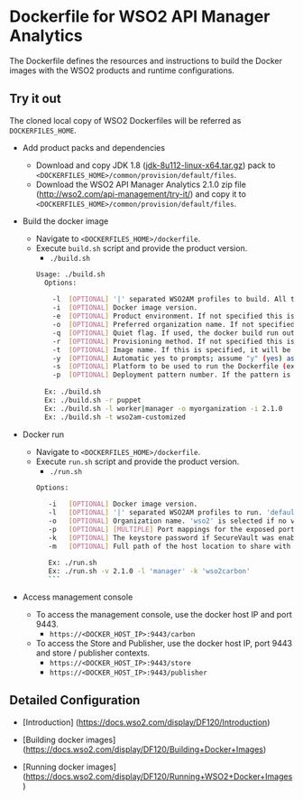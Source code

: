 # Dockerfile for WSO2 API Manager Analytics #
The Dockerfile defines the resources and instructions to build the Docker images with the WSO2 products and runtime configurations.

## Try it out

The cloned local copy of WSO2 Dockerfiles will be referred as `DOCKERFILES_HOME`.

* Add product packs and dependencies
    - Download and copy JDK 1.8 ([jdk-8u112-linux-x64.tar.gz](http://www.oracle.com/technetwork/java/javase/8u112-relnotes-3124973.html)) pack to `<DOCKERFILES_HOME>/common/provision/default/files`.
    - Download the WSO2 API Manager Analytics 2.1.0 zip file (http://wso2.com/api-management/try-it/) and copy it to `<DOCKERFILES_HOME>/common/provision/default/files`.

* Build the docker image
    - Navigate to `<DOCKERFILES_HOME>/dockerfile`.
    - Execute `build.sh` script and provide the product version.
        +  `./build.sh `
        ```bash
        Usage: ./build.sh 
          Options:
          
            -l	[OPTIONAL] '|' separated WSO2AM profiles to build. All the profiles are selected if no value is specified.
            -i	[OPTIONAL] Docker image version.
            -e	[OPTIONAL] Product environment. If not specified this is defaulted to "dev".
            -o	[OPTIONAL] Preferred organization name. If not specified, will be kept empty.
            -q	[OPTIONAL] Quiet flag. If used, the docker build run output will be suppressed.
            -r	[OPTIONAL] Provisioning method. If not specified this is defaulted to "default". Available provisioning methods are default, puppet.
            -t	[OPTIONAL] Image name. If this is specified, it will be used as the image name instead of "wso2{product}" format.
            -y	[OPTIONAL] Automatic yes to prompts; assume "y" (yes) as answer to all prompts and run non-interactively.
            -s	[OPTIONAL] Platform to be used to run the Dockerfile (ex.: kubernetes). If not specified will assume the value as 'default'.
            -p	[OPTIONAL] Deployment pattern number. If the pattern is not specified pattern "1" will be used.
          
          Ex: ./build.sh 
          Ex: ./build.sh -r puppet
          Ex: ./build.sh -l worker|manager -o myorganization -i 2.1.0
          Ex: ./build.sh -t wso2am-customized 
        ```

* Docker run
    - Navigate to `<DOCKERFILES_HOME>/dockerfile`.
    - Execute `run.sh` script and provide the product version.
        + `./run.sh `
        ```bash 
        Options:
         
           -i	[OPTIONAL] Docker image version.
           -l	[OPTIONAL] '|' separated WSO2AM profiles to run. 'default' is selected if no value is specified.
           -o	[OPTIONAL] Organization name. 'wso2' is selected if no value is specified.
           -p	[OPTIONAL] [MULTIPLE] Port mappings for the exposed ports 10397 8280 8243 9763 9443 of the container
           -k	[OPTIONAL] The keystore password if SecureVault was enabled in the product.
           -m	[OPTIONAL] Full path of the host location to share with containers.
           
           Ex: ./run.sh 
           Ex: ./run.sh -v 2.1.0 -l 'manager' -k 'wso2carbon'
           ```

* Access management console
    -  To access the management console, use the docker host IP and port 9443.
        + `https://<DOCKER_HOST_IP>:9443/carbon`
    -  To access the Store and Publisher, use the docker host IP, port 9443 and store / publisher contexts.
        + `https://<DOCKER_HOST_IP>:9443/store`
        + `https://<DOCKER_HOST_IP>:9443/publisher`

## Detailed Configuration

* [Introduction] (https://docs.wso2.com/display/DF120/Introduction)

* [Building docker images] (https://docs.wso2.com/display/DF120/Building+Docker+Images)

* [Running docker images] (https://docs.wso2.com/display/DF120/Running+WSO2+Docker+Images)
